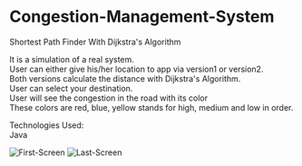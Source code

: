 # Congestion-Management-System
Shortest Path Finder With Dijkstra's Algorithm

It is a simulation of a real system.<br>
User can either give his/her location to app via version1 or version2.<br>
Both versions calculate the distance with Dijkstra's Algorithm.<br>
User can select your destination.<br>
User will see the congestion in the road with its color<br>
These colors are red, blue, yellow stands for high, medium and low in order.<br>

Technologies Used:<br>
Java

![First-Screen](https://user-images.githubusercontent.com/61562488/127165925-e19d1103-e882-4ff8-8790-d0124e079f58.png)
![Last-Screen](https://user-images.githubusercontent.com/61562488/127165932-caafbd83-37d9-4e7a-9b33-d33776ccde7a.png)

